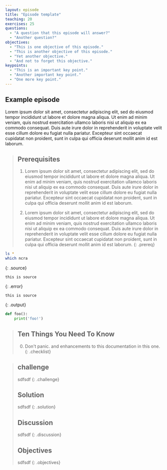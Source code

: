 ```yaml
---
layout: episode
title: "Episode template"
teaching: 20
exercises: 25
questions:
  - "A question that this episode will answer?"
  - "Another question?"
objectives:
  - "This is one objective of this episode."
  - "This is another objective of this episode."
  - "Yet another objective."
  - "And not to forget this objective."
keypoints:
  - "This is an important key point."
  - "Another important key point."
  - "One more key point."
---
```


## Example episode

Lorem ipsum dolor sit amet, consectetur adipiscing elit, sed do eiusmod tempor
incididunt ut labore et dolore magna aliqua. Ut enim ad minim veniam, quis
nostrud exercitation ullamco laboris nisi ut aliquip ex ea commodo consequat.
Duis aute irure dolor in reprehenderit in voluptate velit esse cillum dolore eu
fugiat nulla pariatur. Excepteur sint occaecat cupidatat non proident, sunt in
culpa qui officia deserunt mollit anim id est laborum.

> ## Prerequisites
> 
> 1. Lorem ipsum dolor sit amet, consectetur adipiscing elit, sed do eiusmod tempor
>    incididunt ut labore et dolore magna aliqua. Ut enim ad minim veniam, quis
>    nostrud exercitation ullamco laboris nisi ut aliquip ex ea commodo consequat.
>    Duis aute irure dolor in reprehenderit in voluptate velit esse cillum dolore eu
>    fugiat nulla pariatur. Excepteur sint occaecat cupidatat non proident, sunt in
>    culpa qui officia deserunt mollit anim id est laborum.
> 
> 2. Lorem ipsum dolor sit amet, consectetur adipiscing elit, sed do eiusmod tempor
>    incididunt ut labore et dolore magna aliqua. Ut enim ad minim veniam, quis
>    nostrud exercitation ullamco laboris nisi ut aliquip ex ea commodo consequat.
>    Duis aute irure dolor in reprehenderit in voluptate velit esse cillum dolore eu
>    fugiat nulla pariatur. Excepteur sint occaecat cupidatat non proident, sunt in
>    culpa qui officia deserunt mollit anim id est laborum.
{: .prereq}

~~~bash
ls *
which ncra
~~~
{: .source}

~~~
this is source
~~~
{: .error}
~~~
this is source
~~~
{: .output}

```python
def foo():
    print('foo!')
```


> ## Ten Things You Need To Know
>
> 0.  Don't panic.
>     and enhancements to this documentation in this one.
{: .checklist}

> ## challenge
> sdfsdf
{: .challenge}
> ## Solution
> sdfsdf
{: .solution}
> ## Discussion
> sdfsdf
{: .discussion}
> ## Objectives
> sdfsdf
{: .objectives}
